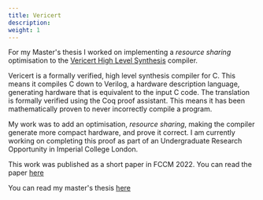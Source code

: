 ```yaml
---
title: Vericert
description: 
weight: 1
---
```


For my Master's thesis I worked on implementing a *resource sharing* optimisation to the [Vericert High Level Synthesis](https://vericert.ymhg.org/) compiler.

Vericert is a formally verified, high level synthesis compiler for C. This means it compiles C down to Verilog, a hardware description language, generating hardware that is equivalent to the input C code. The translation is formally verified using the Coq proof assistant. This means it has been mathematically proven to never incorrectly compile a program.

My work was to add an optimisation, *resource sharing*, making the compiler generate more compact hardware, and prove it correct. I am currently working on completing this proof as part of an Undergraduate Research Opportunity in Imperial College London.

This work was published as a short paper in FCCM 2022. You can read the paper [here](/fccm22_verified_resource_sharing.pdf)

You can read my master's thesis [here](/thesis.pdf)
